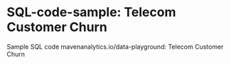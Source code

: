 # SQL-code-sample: Telecom Customer Churn
Sample SQL code mavenanalytics.io/data-playground: Telecom Customer Churn
